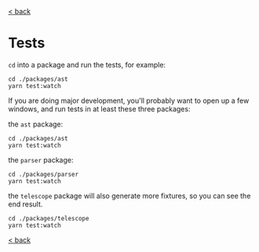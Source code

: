 [< back](https://github.com/cosmology-tech/telescope/blob/main/docs/README.md)

# Tests

`cd` into a package and run the tests, for example:

```
cd ./packages/ast
yarn test:watch
```

If you are doing major development, you'll probably want to open up a few windows, and run tests in at least these three packages:

the `ast` package:

```
cd ./packages/ast
yarn test:watch
```

the `parser` package:

```
cd ./packages/parser
yarn test:watch
```

the `telescope` package will also generate more fixtures, so you can see the end result.  

```
cd ./packages/telescope
yarn test:watch
```

[< back](https://github.com/cosmology-tech/telescope/blob/main/docs/README.md)

